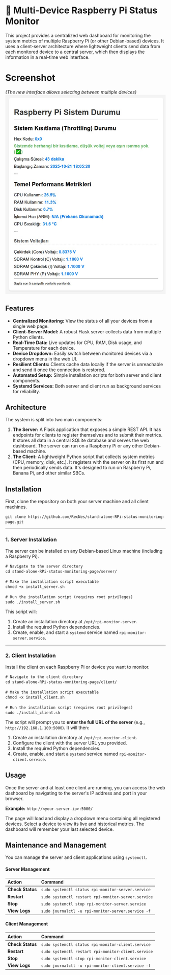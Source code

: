 # 🍓 Multi-Device Raspberry Pi Status Monitor

This project provides a centralized web dashboard for monitoring the system metrics of multiple Raspberry Pi (or other Debian-based) devices. It uses a client-server architecture where lightweight clients send data from each monitored device to a central server, which then displays the information in a real-time web interface.

# Screenshot
*(The new interface allows selecting between multiple devices)*
<img src="screen_shot.jpg" alt="Project Logo" />

## Features

*   **Centralized Monitoring:** View the status of all your devices from a single web page.
*   **Client-Server Model:** A robust Flask server collects data from multiple Python clients.
*   **Real-Time Data:** Live updates for CPU, RAM, Disk usage, and Temperature for each device.
*   **Device Dropdown:** Easily switch between monitored devices via a dropdown menu in the web UI.
*   **Resilient Clients:** Clients cache data locally if the server is unreachable and send it once the connection is restored.
*   **Automated Setup:** Simple installation scripts for both server and client components.
*   **Systemd Services:** Both server and client run as background services for reliability.

## Architecture

The system is split into two main components:

1.  **The Server:** A Flask application that exposes a simple REST API. It has endpoints for clients to register themselves and to submit their metrics. It stores all data in a central SQLite database and serves the web dashboard. The server can run on a Raspberry Pi or any other Debian-based machine.
2.  **The Client:** A lightweight Python script that collects system metrics (CPU, memory, disk, etc.). It registers with the server on its first run and then periodically sends data. It's designed to run on Raspberry Pi, Banana Pi, and other similar SBCs.

## Installation

First, clone the repository on both your server machine and all client machines.

    git clone https://github.com/RecNes/stand-alone-RPi-status-monitoring-page.git

---

### 1. Server Installation

The server can be installed on any Debian-based Linux machine (including a Raspberry Pi).

    # Navigate to the server directory
    cd stand-alone-RPi-status-monitoring-page/server/

    # Make the installation script executable
    chmod +x install_server.sh

    # Run the installation script (requires root privileges)
    sudo ./install_server.sh

This script will:
1.  Create an installation directory at `/opt/rpi-monitor-server`.
2.  Install the required Python dependencies.
3.  Create, enable, and start a `systemd` service named `rpi-monitor-server.service`.

---

### 2. Client Installation

Install the client on each Raspberry Pi or device you want to monitor.

    # Navigate to the client directory
    cd stand-alone-RPi-status-monitoring-page/client/

    # Make the installation script executable
    chmod +x install_client.sh

    # Run the installation script (requires root privileges)
    sudo ./install_client.sh

The script will prompt you to **enter the full URL of the server** (e.g., `http://192.168.1.100:5000`). It will then:
1.  Create an installation directory at `/opt/rpi-monitor-client`.
2.  Configure the client with the server URL you provided.
3.  Install the required Python dependencies.
4.  Create, enable, and start a `systemd` service named `rpi-monitor-client.service`.

## Usage

Once the server and at least one client are running, you can access the web dashboard by navigating to the server's IP address and port in your browser.

**Example:** `http://<your-server-ip>:5000/`

The page will load and display a dropdown menu containing all registered devices. Select a device to view its live and historical metrics. The dashboard will remember your last selected device.

## Maintenance and Management

You can manage the server and client applications using `systemctl`.

#### Server Management

| Action          | Command                                           |
| :-------------- | :------------------------------------------------ |
| **Check Status**| `sudo systemctl status rpi-monitor-server.service`|
| **Restart**     | `sudo systemctl restart rpi-monitor-server.service`|
| **Stop**        | `sudo systemctl stop rpi-monitor-server.service`  |
| **View Logs**   | `sudo journalctl -u rpi-monitor-server.service -f`|

#### Client Management

| Action          | Command                                           |
| :-------------- | :------------------------------------------------ |
| **Check Status**| `sudo systemctl status rpi-monitor-client.service`|
| **Restart**     | `sudo systemctl restart rpi-monitor-client.service`|
| **Stop**        | `sudo systemctl stop rpi-monitor-client.service`  |
| **View Logs**   | `sudo journalctl -u rpi-monitor-client.service -f`|
